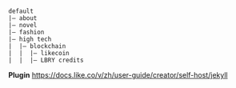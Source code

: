 #

```
default
|— about
|— novel
|— fashion
|— high tech
|  |— blockchain
|  |  |— likecoin
|  |  |— LBRY credits
```

**Plugin**
https://docs.like.co/v/zh/user-guide/creator/self-host/jekyll

